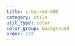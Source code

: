 ```yaml
---
title: s-bg-red-600
category: utils
util_type: color
color_group: background
order: 172
---
```

<div class="s-bg-red-600"></div>